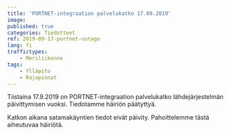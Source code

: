```yaml
---
title: 'PORTNET-integraation palvelukatko 17.09.2019'
image:
published: true
categories: Tiedotteet
ref: 2019-09-17-portnet-outage
lang: fi
traffictypes:
    - Meriliikenne
tags:
    - Ylläpito
    - Rajapinnat
---
```


Tiistaina 17.9.2019 on PORTNET-integraation palvelukatko lähdejärjestelmän
päivittymisen vuoksi. Tiedotamme häiriön päätyttyä.

Katkon aikana satamakäyntien tiedot eivät päivity. Pahoittelemme tästä
aiheutuvaa häiriötä.
